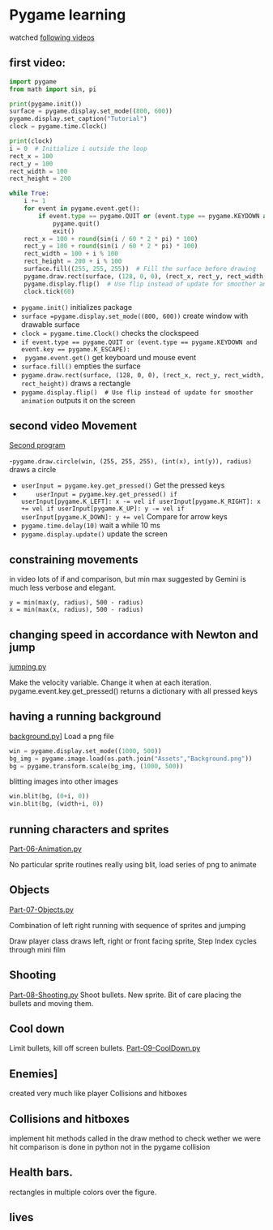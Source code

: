 # Pygame learning
watched [following videos](https://www.youtube.com/watch?v=cFq3dKa6q0o&t=337s)

## first video:

```py
import pygame
from math import sin, pi

print(pygame.init())
surface = pygame.display.set_mode((800, 600))
pygame.display.set_caption("Tutorial")
clock = pygame.time.Clock()

print(clock)
i = 0  # Initialize i outside the loop
rect_x = 100
rect_y = 100
rect_width = 100
rect_height = 200

while True:
    i += 1
    for event in pygame.event.get():
        if event.type == pygame.QUIT or (event.type == pygame.KEYDOWN and event.key == pygame.K_ESCAPE):
            pygame.quit()
            exit()
    rect_x = 100 + round(sin(i / 60 * 2 * pi) * 100)
    rect_y = 100 + round(sin(i / 60 * 2 * pi) * 100)
    rect_width = 100 + i % 100
    rect_height = 200 + i % 100
    surface.fill((255, 255, 255))  # Fill the surface before drawing
    pygame.draw.rect(surface, (128, 0, 0), (rect_x, rect_y, rect_width, rect_height))
    pygame.display.flip()  # Use flip instead of update for smoother animation
    clock.tick(60)

```

- `pygame.init()`  initializes package
- `surface =pygame.display.set_mode((800, 600))`   create window with drawable surface
- `clock = pygame.time.Clock()` checks the clockspeed
- `if event.type == pygame.QUIT or (event.type == pygame.KEYDOWN and event.key == pygame.K_ESCAPE):`
- ` pygame.event.get()` get keyboard und mouse event
- `surface.fill()`  empties the surface
- `pygame.draw.rect(surface, (128, 0, 0), (rect_x, rect_y, rect_width, rect_height))` draws a rectangle
- `pygame.display.flip()  # Use flip instead of update for smoother animation` outputs it on the screen


## second video Movement

[Second program](Movement.py)

-`pygame.draw.circle(win, (255, 255, 255), (int(x), int(y)), radius)` draws a circle
- `userInput = pygame.key.get_pressed()` Get the pressed keys
- `     userInput = pygame.key.get_pressed()
    if userInput[pygame.K_LEFT]:
        x -= vel
    if userInput[pygame.K_RIGHT]:
        x += vel
    if userInput[pygame.K_UP]:
        y -= vel
    if userInput[pygame.K_DOWN]:
        y += vel
   `  Compare for arrow keys
- `pygame.time.delay(10)`  wait a while 10 ms
- `pygame.display.update()` update the screen

## constraining movements

in video lots of if and comparison, but min max suggested by Gemini is much less verbose and elegant.

    y = min(max(y, radius), 500 - radius)
    x = min(max(x, radius), 500 - radius)

## changing speed in accordance with Newton and jump
[jumping.py](jumping.py)

Make the velocity variable. Change it when at each iteration.
pygame.event.key.get_pressed() returns a dictionary with all pressed keys

## having a running background
[background.py](background.py)]
Load a png file

```py
win = pygame.display.set_mode((1000, 500))
bg_img = pygame.image.load(os.path.join("Assets","Background.png"))
bg = pygame.transform.scale(bg_img, (1000, 500))
```

blitting images into other images

```py
win.blit(bg, (0+i, 0))
win.blit(bg, (width+i, 0))
````

## running characters and sprites

[Part-06-Animation.py](Part-06-Animation.py)

No particular sprite routines really using blit, load series of png to animate

## Objects
[Part-07-Objects.py](Part-07-Objects.py)

Combination of left right running with sequence of sprites and jumping


Draw player class
draws left, right or front facing sprite, Step Index cycles through mini film

## Shooting
[Part-08-Shooting.py](Part-08-Shooting.py)
Shoot bullets. New sprite. Bit of care placing the bullets and moving them.

## Cool down

Limit bullets, kill off screen bullets.
[Part-09-CoolDown.py](Part-09-CoolDown.py)

## Enemies]

created very much like player  Collisions and hitboxes

##  Collisions and hitboxes

implement hit methods called in the draw method to check wether we were hit
comparison is done in python not in the pygame collision

## Health bars.

rectangles in multiple colors over the figure.

## lives